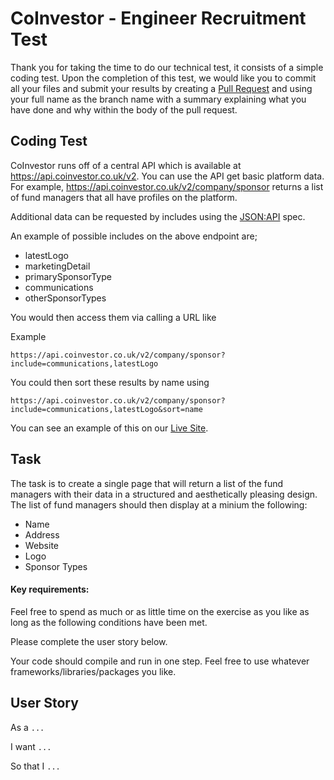 # CoInvestor - Engineer Recruitment Test
Thank you for taking the time to do our technical test, it consists of a simple coding test.
Upon the completion of this test, we would like you to commit all your files and submit your results by creating a [Pull Request](https://github.com/CoInvestor/tech-test/pulls) and using your full name as the branch name with a summary explaining what you have done and why within the body of the pull request.

## Coding Test
CoInvestor runs off of a central API which is available at https://api.coinvestor.co.uk/v2. You can use the API get basic platform data. For example, https://api.coinvestor.co.uk/v2/company/sponsor returns a list of fund managers that all have profiles on the platform. 

Additional data can be requested by includes using the [JSON:API](http://jsonapi.org/) spec.

An example of possible includes on the above endpoint are;

* latestLogo
* marketingDetail
* primarySponsorType
* communications
* otherSponsorTypes

You would then access them via calling a URL like

Example

`https://api.coinvestor.co.uk/v2/company/sponsor?include=communications,latestLogo`

You could then sort these results by name using 

`https://api.coinvestor.co.uk/v2/company/sponsor?include=communications,latestLogo&sort=name`

You can see an example of this on our [Live Site](https://www.coinvestor.co.uk/managers).

## Task
The task is to create a single page that will return a list of the fund managers with their data in a structured and aesthetically pleasing design. The list of fund managers should then display at a minium the following:

* Name
* Address
* Website
* Logo
* Sponsor Types

#### Key requirements:

Feel free to spend as much or as little time on the exercise as you like as long as the following conditions have been met.

Please complete the user story below.

Your code should compile and run in one step. Feel free to use whatever frameworks/libraries/packages you like.

## User Story
As a `...`

I want `...`

So that I `...`
